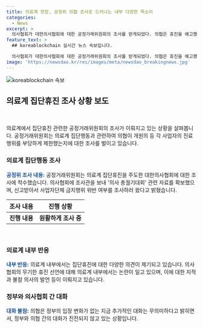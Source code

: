 ```yaml
---
title: 의료계 현장, 공정위 의협 조사로 드러나는 내부 다양한 목소리
categories:
  - News
excerpt: >
  의사협회가 대한의사협회에 대한 공정거래위원회의 조사를 받게되었다. 의협은 휴진을 예고했지만 의료계 내부엔 다른 의견도 있다. 한편, '범의료계대책위원회'가 출범하고, 정부의 입장 변화가 없다며 추가적인 대화가 무의미하다는 반응도 나오고 있다.
feature_text: >
  ## koreablockchain 실시간 뉴스 속보입니다.

  의사협회가 대한의사협회에 대한 공정거래위원회의 조사를 받게되었다. 의협은 휴진을 예고했지만 의료계 내부엔 다른 의견도 있다. 한편, '범의료계대책위원회'가 출범하고, 정부의 입장 변화가 없다며 추가적인 대화가 무의미하다는 반응도 나오고 있다.
image: 'https://newsdao.kr/res/images/meta/newsdao_breakingnews.jpg'
---
```


<p><img src="https://newsdao.kr/res/images/meta/newsdao_breakingnews.jpg" alt="koreablockchain 속보" /></p>

<h2 data-ke-size="size26">의료계 집단휴진 조사 상황 보도</h2>

<p data-ke-size="size16">&nbsp;</p>

<p>의료계에서 집단휴진 관련한 공정거래위원회의 조사가 이뤄지고 있는 상황을 살펴봅니다. 공정거래위원회는 의료계 집단행동과 관련하여 의협이 개원의 등 각 사업자의 진료 행위를 부당하게 제한했는지에 대한 조사를 벌이고 있습니다.</p>

<h3>의료계 집단행동 조사</h3>

<p data-ke-size="size16"><b><span style="color: #1a5490;">공정위 조사 내용:</span></b> 공정거래위원회는 의료계 집단휴진을 주도한 대한의사협회에 대한 조사에 착수했습니다. 의사협회에 조사관을 보내 '의사 총궐기대회' 관련 자료를 확보했으며, 신고받아서 사업자단체 금지행위 위반 여부를 조사하러 왔다고 밝혔습니다.</p>

<table>
<thead>
    <tr>
        <th>조사 내용</th>
        <th>진행 상황</th>
    </tr>
</thead>
<tbody>
    <tr>
        <td style="text-align: center; height: 17px;"><b>진행 내용</b></td>
        <td style="text-align: center; height: 17px;"><b>원활하게 조사 중</b></td>
    </tr>
</tbody>
</table>

<p data-ke-size="size16">&nbsp;</p>

<h3>의료계 내부 반응</h3>

<p data-ke-size="size16"><b><span style="color: #1a5490;">내부 반응:</span></b> 의료계 내부에서는 집단휴진에 대한 다양한 의견이 제기되고 있습니다. 의사협회의 무기한 휴진 선언에 대해 의료계 내부에서는 논란이 일고 있으며, 이에 대한 지적과 불참 의사의 발언 등이 이뤄지고 있습니다.</p>

<h3>정부와 의사협회 간 대화</h3>

<p data-ke-size="size16"><b><span style="color: #1a5490;">대화 불참:</span></b> 의협은 정부의 입장 변화가 없는 지금 추가적인 대화는 무의미하다고 밝히면서, 정부와 의협 간의 대화가 진전되지 않고 있는 상황입니다.</p>

<p data-ke-size="size16">&nbsp;</p>

<p data-ke-size="size16">&nbsp;</p>

<p data-ke-size="size16">&nbsp;</p>

